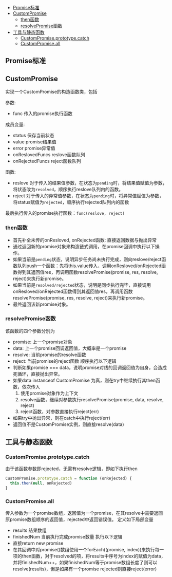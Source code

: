<!-- TOC -->

- [Promise标准](#promise标准)
- [CustomPromise](#custompromise)
  - [then函数](#then函数)
  - [resolvePromise函数](#resolvepromise函数)
- [工具与静态函数](#工具与静态函数)
  - [CustomPromise.prototype.catch](#custompromiseprototypecatch)
  - [CustomPromise.all](#custompromiseall)

<!-- /TOC -->

## Promise标准

## CustomPromise

实现一个CustomPromise的构造函数类，包括

参数:
* func 传入的promise执行函数

成员变量:
* status 保存当前状态
* value promise结果值
* error promise异常值
* onReslovedFuncs reslove函数队列
* onRejectedFuncs reject函数队列

函数:
* reslove 对于传入的结果值参数，在状态为`pending`时，将结果值赋值为参数，将状态改为`resolved`，顺序执行reslove队列内的函数。
* reject 对于传入的异常值参数，在状态为`pending`时，将异常值赋值为参数，将status赋值为`rejected`，顺序执行rejected队列内的函数

最后执行传入的promise执行函数：`func(reslove, reject)`

### then函数
* 首先补全未传的onResloved, onRejected函数: 直接返回数据与抛出异常
* 通过返回新的promise对象来构造链式调用，在promise回调中执行以下操作。
* 如果当前是`pending`状态，说明异步任务尚未执行完成，则向reslove/reject函数队列push一个函数：先将this.value传入，调用onResloved/onRejected函数得到其返回值res，再调用函数resolvePromise(promise, res, resolve, reject)来执行新promise。
* 如果当前是`resolved/rejected`状态，说明是同步执行完毕，直接调用onResloved/onRejected函数得到其返回值res，再调用函数resolvePromise(promise, res, resolve, reject)来执行新promise。
* 最终返回该新promise对象。

### resolvePromise函数
该函数的四个参数分别为
* promise: 上一个promise对象
* data: 上一个promise回调返回值，大概率是一个promise
* resolve: 当前promise的resolve函数
* reject: 当前promise的reject函数
顺序执行以下逻辑
* 判断如果promise === data，说明promise对线的回调返回值为自身，会造成死循环，直接抛出异常。
* 如果data instanceof CustomPromise 为真，则在try中继续执行其then函数，依次传入
  1. 使用promise对象作为上下文
  2. resolve函数，继续对参数执行resolvePromise(promise, data, resolve, reject)
  3. reject函数，对参数直接执行reject(err)
* 如果try中抛出异常，则在catch中执行reject(err)
* 返回值不是CustomPromise实例，则直接resolve(data)

## 工具与静态函数

### CustomPromise.prototype.catch
由于该函数参数即rejected，无需有resolve逻辑，即如下执行then
```js
CustomPromise.prototype.catch = function (onRejected) {
  this.then(null, onRejected)
}
```

### CustomPromise.all
传入参数为一个promise数组，返回值为一个promise，在其resolve中需要返回原promise数组顺序的返回值，rejected中返回错误值。
定义如下局部变量
* results 结果数组
* finishedNum 当前执行完成promise数量
执行以下逻辑
* 直接return new promise
* 在其回调中对promise()数组使用一个forEach((promise, index))来执行每一项的then函数，对于resolved的项，将results中序号为index的赋值为data，并将finishedNum++，如果finishedNum等于promise数组长度了则可以resolve(results)，但是如果有一个promise rejected则直接reject(error)
